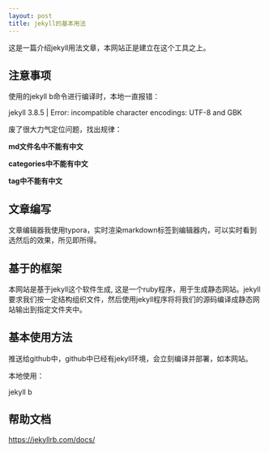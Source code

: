 ```yaml
---
layout: post
title: jekyll的基本用法
---
```






这是一篇介绍jekyll用法文章，本网站正是建立在这个工具之上。

## 注意事项

使用的jekyll b命令进行编译时，本地一直报错：

jekyll 3.8.5 | Error:  incompatible character encodings: UTF-8 and GBK

废了很大力气定位问题，找出规律：

**md文件名中不能有中文**

**categories中不能有中文**

**tag中不能有中文**



## 文章编写

文章编辑器我使用typora，实时渲染markdown标签到编辑器内，可以实时看到选然后的效果，所见即所得。



## 基于的框架

本网站是基于jekyll这个软件生成,  这是一个ruby程序，用于生成静态网站。jekyll要求我们按一定结构组织文件，然后使用jekyll程序将将我们的源码编译成静态网站输出到指定文件夹中。



## 基本使用方法

推送给github中，github中已经有jekyll环境，会立刻编译并部署，如本网站。

本地使用：

jekyll b



## 帮助文档

https://jekyllrb.com/docs/